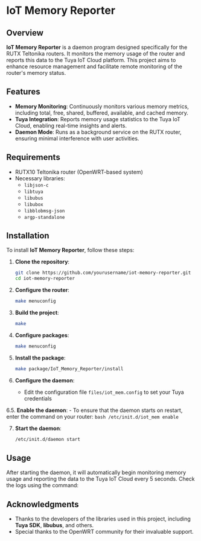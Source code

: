 # IoT Memory Reporter

## Overview

**IoT Memory Reporter** is a daemon program designed specifically for the RUTX Teltonika routers. It monitors the memory usage of the router and reports this data to the Tuya IoT Cloud platform. This project aims to enhance resource management and facilitate remote monitoring of the router's memory status.

## Features

- **Memory Monitoring**: Continuously monitors various memory metrics, including total, free, shared, buffered, available, and cached memory.
- **Tuya Integration**: Reports memory usage statistics to the Tuya IoT Cloud, enabling real-time insights and alerts.
- **Daemon Mode**: Runs as a background service on the RUTX router, ensuring minimal interference with user activities.

## Requirements

- RUTX10 Teltonika router (OpenWRT-based system)
- Necessary libraries: 
  - `libjson-c`
  - `libtuya`
  - `libubus`
  - `libubox`
  - `libblobmsg-json`
  - `argp-standalone`

## Installation

To install **IoT Memory Reporter**, follow these steps:

1. **Clone the repository**:

   ```bash
   git clone https://github.com/yourusername/iot-memory-reporter.git
   cd iot-memory-reporter
   ```

2. **Configure the router**:
    ```bash
    make menuconfig
    ```

3. **Build the project**:

   ```bash
   make
   ```

4. **Configure packages**:
    ```bash
    make menuconfig
    ```

5. **Install the package**:

   ```bash
   make package/IoT_Memory_Reporter/install
   ```

6. **Configure the daemon**:

   - Edit the configuration file `files/iot_mem.config` to set your Tuya credentials

6.5. **Enable the daemon**:
    - To ensure that the daemon starts on restart, enter the command on your router:
    ```bash
    /etc/init.d/iot_mem enable
    ```

7. **Start the daemon**:

   ```bash
   /etc/init.d/daemon start
   ```

## Usage

After starting the daemon, it will automatically begin monitoring memory usage and reporting the data to the Tuya IoT Cloud every 5 seconds. Check the logs using the command:

## Acknowledgments

- Thanks to the developers of the libraries used in this project, including **Tuya SDK**, **libubus**, and others.
- Special thanks to the OpenWRT community for their invaluable support.
